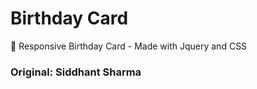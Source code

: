 # Birthday Card
🎂 Responsive Birthday Card - Made with Jquery and CSS 
 ### Original: Siddhant Sharma

